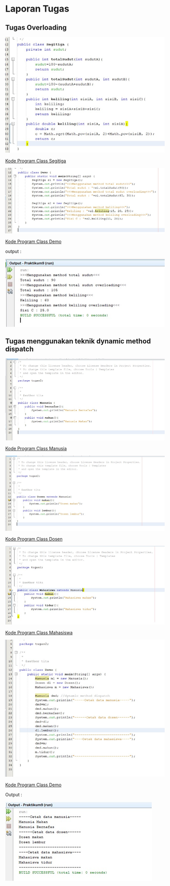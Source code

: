 # Laporan Tugas
## Tugas Overloading
![](img/segitiga.jpg)


[Kode Program Class Segitiga](../../src/Praktikum9/src/tugas1/Segitiga.java)


![](img/demosegitiga.jpg)


[Kode Program Class Demo](../../src/Praktikum9/src/tugas1/Demo.java)


output :


![](img/outputsegitiga.jpg)


## Tugas menggunakan teknik dynamic method dispatch
![](img/manusia.jpg)


[Kode Program Class Manusia](../../src/Praktikum9/src/tugas2/Manusia.java)


![](img/dosen.jpg)


[Kode Program Class Dosen](../../src/Praktikum9/src/tugas2/Dosen.java)


![](img/mahasiswa.jpg)


[Kode Program Class Mahasiswa](../../src/Praktikum9/src/tugas2/Mahasiswa.java)


![](img/dmd.jpg)


[Kode Program Class Demo](../../src/Praktikum9/src/tugas2/Demo.java)


Output :


![](img/outputdmd.jpg)